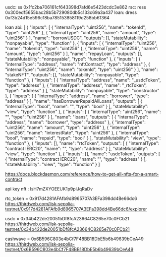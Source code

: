 usdc: ss	0x1fc2ba706161cf643398d7afd6e5423dcdc3e862
rsc: ress	0x300edf5655bac28b5b729080db5c133c69a3a437
loan: dress	0xf3b24d15e596c18ba785153858119d258bb61364

loan abi:
[
	{
		"inputs": [
			{
				"internalType": "uint256",
				"name": "tokenId",
				"type": "uint256"
			},
			{
				"internalType": "uint256",
				"name": "amount",
				"type": "uint256"
			}
		],
		"name": "borrowUSDC",
		"outputs": [],
		"stateMutability": "nonpayable",
		"type": "function"
	},
	{
		"inputs": [
			{
				"internalType": "uint256",
				"name": "tokenId",
				"type": "uint256"
			},
			{
				"internalType": "uint256",
				"name": "amount",
				"type": "uint256"
			}
		],
		"name": "repayLoan",
		"outputs": [],
		"stateMutability": "nonpayable",
		"type": "function"
	},
	{
		"inputs": [
			{
				"internalType": "address",
				"name": "nftContract",
				"type": "address"
			},
			{
				"internalType": "uint256",
				"name": "tokenId",
				"type": "uint256"
			}
		],
		"name": "stakeNFT",
		"outputs": [],
		"stateMutability": "nonpayable",
		"type": "function"
	},
	{
		"inputs": [
			{
				"internalType": "address",
				"name": "_usdcToken",
				"type": "address"
			},
			{
				"internalType": "address",
				"name": "_rtcToken",
				"type": "address"
			}
		],
		"stateMutability": "nonpayable",
		"type": "constructor"
	},
	{
		"inputs": [
			{
				"internalType": "address",
				"name": "borrower",
				"type": "address"
			}
		],
		"name": "hasBorrowerRepaidAllLoans",
		"outputs": [
			{
				"internalType": "bool",
				"name": "",
				"type": "bool"
			}
		],
		"stateMutability": "view",
		"type": "function"
	},
	{
		"inputs": [
			{
				"internalType": "uint256",
				"name": "",
				"type": "uint256"
			}
		],
		"name": "loans",
		"outputs": [
			{
				"internalType": "address",
				"name": "borrower",
				"type": "address"
			},
			{
				"internalType": "uint256",
				"name": "amount",
				"type": "uint256"
			},
			{
				"internalType": "uint256",
				"name": "interestRate",
				"type": "uint256"
			},
			{
				"internalType": "bool",
				"name": "repaid",
				"type": "bool"
			}
		],
		"stateMutability": "view",
		"type": "function"
	},
	{
		"inputs": [],
		"name": "rtcToken",
		"outputs": [
			{
				"internalType": "contract IERC20",
				"name": "",
				"type": "address"
			}
		],
		"stateMutability": "view",
		"type": "function"
	},
	{
		"inputs": [],
		"name": "usdcToken",
		"outputs": [
			{
				"internalType": "contract IERC20",
				"name": "",
				"type": "address"
			}
		],
		"stateMutability": "view",
		"type": "function"
	}
]

https://docs.blockdaemon.com/reference/how-to-get-all-nfts-for-a-smart-contract

api key nft : lsH7mZXYOEEUK1p9pIJqRaDv


rtc_token = 0x917d4281AFAfb9d8965707A3EFa398dd4Be66dc6  https://thirdweb.com/lisk-sepolia-testnet/0x917d4281AFAfb9d8965707A3EFa398dd4Be66dc6/explorer

usdc = 0x34b422de20051bDf8fcA23664C8265e70c0FCb21  https://thirdweb.com/lisk-sepolia-testnet/0x34b422de20051bDf8fcA23664C8265e70c0FCb21

cashwave = 0x6B596C803e4bCf7F48BB18DbE5b6b49639bCeA49  https://thirdweb.com/lisk-sepolia-testnet/0x6B596C803e4bCf7F48BB18DbE5b6b49639bCeA49